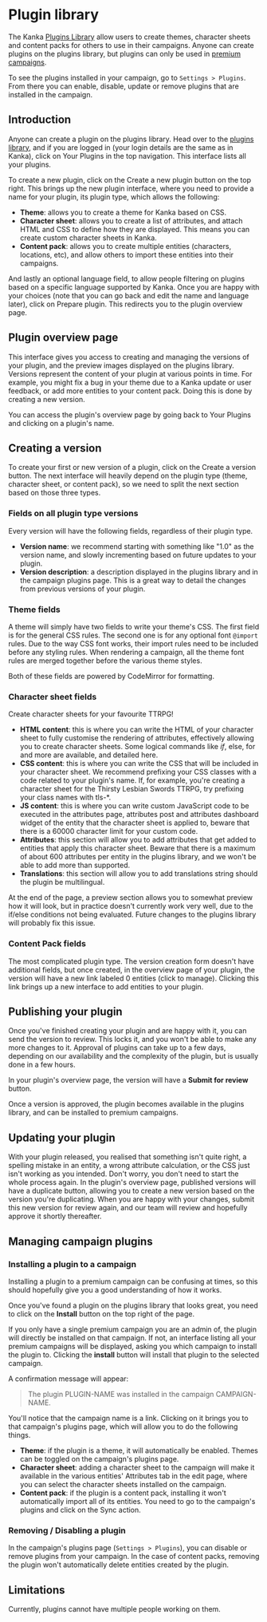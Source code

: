 # Plugin library

The Kanka [Plugins Library](https://plugins.kanka.io) allow users to create themes, character sheets and content packs for others to use in their campaigns. Anyone can create plugins on the plugins library, but plugins can only be used in [premium campaigns](https://kanka.io/premium).

To see the plugins installed in your campaign, go to `Settings > Plugins`. From there you can enable, disable, update or remove plugins that are installed in the campaign.

## Introduction

Anyone can create a plugin on the plugins library. Head over to the [plugins library](https://plugins.kanka.io), and if you are logged in (your login details are the same as in Kanka), click on Your Plugins in the top navigation. This interface lists all your plugins.

To create a new plugin, click on the Create a new plugin button on the top right. This brings up the new plugin interface, where you need to provide a name for your plugin, its plugin type, which allows the following:

* **Theme**: allows you to create a theme for Kanka based on CSS.
* **Character sheet**: allows you to create a list of attributes, and attach HTML and CSS to define how they are displayed. This means you can create custom character sheets in Kanka.
* **Content pack**: allows you to create multiple entities (characters, locations, etc), and allow others to import these entities into their campaigns.

And lastly an optional language field, to allow people filtering on plugins based on a specific language supported by Kanka. Once you are happy with your choices (note that you can go back and edit the name and language later), click on Prepare plugin. This redirects you to the plugin overview page.

## Plugin overview page

This interface gives you access to creating and managing the versions of your plugin, and the preview images displayed on the plugins library. Versions represent the content of your plugin at various points in time. For example, you might fix a bug in your theme due to a Kanka update or user feedback, or add more entities to your content pack. Doing this is done by creating a new version.

You can access the plugin's overview page by going back to Your Plugins and clicking on a plugin's name.

## Creating a version

To create your first or new version of a plugin, click on the Create a version button. The next interface will heavily depend on the plugin type (theme, character sheet, or content pack), so we need to split the next section based on those three types.

### Fields on all plugin type versions

Every version will have the following fields, regardless of their plugin type.

* **Version name**: we recommend starting with something like "1.0" as the version name, and slowly incrementing based on future updates to your plugin.
* **Version description**: a description displayed in the plugins library and in the campaign plugins page. This is a great way to detail the changes from previous versions of your plugin.

### Theme fields

A theme will simply have two fields to write your theme's CSS. The first field is for the general CSS rules. The second one is for any optional font `@import` rules. Due to the way CSS font works, their import rules need to be included before any styling rules. When rendering a campaign, all the theme font rules are merged together before the various theme styles. 

Both of these fields are powered by CodeMirror for formatting.

### Character sheet fields

Create character sheets for your favourite TTRPG!

* **HTML content**: this is where you can write the HTML of your character sheet to fully customise the rendering of attributes, effectively allowing you to create character sheets. Some logical commands like _if_, else, for and more are available, and detailed here.
* **CSS content**: this is where you can write the CSS that will be included in your character sheet. We recommend prefixing your CSS classes with a code related to your plugin's name. If, for example, you're creating a character sheet for the Thirsty Lesbian Swords TTRPG, try prefixing your class names with tls-*.
* **JS content**: this is where you can write custom JavaScript code to be executed in the attributes page, attributes post and attributes dashboard widget of the entity that the character sheet is applied to, beware that there is a 60000 character limit for your custom code.
* **Attributes**: this section will allow you to add attributes that get added to entities that apply this character sheet. Beware that there is a maximum of about 600 attributes per entity in the plugins library, and we won't be able to add more than supported.
* **Translations**: this section will allow you to add translations string should the plugin be multilingual.

At the end of the page, a preview section allows you to somewhat preview how it will look, but in practice doesn't currently work very well, due to the if/else conditions not being evaluated. Future changes to the plugins library will probably fix this issue.

### Content Pack fields

The most complicated plugin type. The version creation form doesn't have additional fields, but once created, in the overview page of your plugin, the version will have a new link labeled 0 entities (click to manage). Clicking this link brings up a new interface to add entities to your plugin.

## Publishing your plugin

Once you've finished creating your plugin and are happy with it, you can send the version to review. This locks it, and you won't be able to make any more changes to it. Approval of plugins can take up to a few days, depending on our availability and the complexity of the plugin, but is usually done in a few hours.

In your plugin's overview page, the version will have a **Submit for review** button.

Once a version is approved, the plugin becomes available in the plugins library, and can be installed to premium campaigns.

## Updating your plugin

With your plugin released, you realised that something isn't quite right, a spelling mistake in an entity, a wrong attribute calculation, or the CSS just isn't working as you intended. Don't worry, you don't need to start the whole process again. In the plugin's overview page, published versions will have a duplicate button, allowing you to create a new version based on the version you're duplicating. When you are happy with your changes, submit this new version for review again, and our team will review and hopefully approve it shortly thereafter.

## Managing campaign plugins

### Installing a plugin to a campaign

Installing a plugin to a premium campaign can be confusing at times, so this should hopefully give you a good understanding of how it works.

Once you've found a plugin on the plugins library that looks great, you need to click on the **Install** button on the top right of the page. 

If you only have a single premium campaign you are an admin of, the plugin will directly be installed on that campaign. If not, an interface listing all your premium campaigns will be displayed, asking you which campaign to install the plugin to. Clicking the **install** button will install that plugin to the selected campaign.

A confirmation message will appear:

> The plugin PLUGIN-NAME was installed in the campaign CAMPAIGN-NAME.

You'll notice that the campaign name is a link. Clicking on it brings you to that campaign's plugins page, which will allow you to do the following things.

* **Theme**: if the plugin is a theme, it will automatically be enabled. Themes can be toggled on the campaign's plugins page.
* **Character sheet**: adding a character sheet to the campaign will make it available in the various entities' Attributes tab in the edit page, where you can select the character sheets installed on the campaign.
* **Content pack**: if the plugin is a content pack, installing it won't automatically import all of its entities. You need to go to the campaign's plugins and click on the Sync action.

### Removing / Disabling a plugin

In the campaign's plugins page (`Settings > Plugins`), you can disable or remove plugins from your campaign. In the case of content packs, removing the plugin won't automatically delete entities created by the plugin.

## Limitations

Currently, plugins cannot have multiple people working on them.
